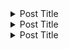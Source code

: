 <details>
    <summary>Post Title</summary>
    Marked lets you convert Markdown into HTML. Markdown is a simple text format whose goal is to be very easy to read and write, even when not converted to HTML. This demo page will let you type anything you like and see how it gets converted. Live. No more waiting around.
</details>

<details>
    <summary>Post Title</summary>
    Marked lets you convert Markdown into HTML. Markdown is a simple text format whose goal is to be very easy to read and write, even when not converted to HTML. This demo page will let you type anything you like and see how it gets converted. Live. No more waiting around.
</details>

<details>
    <summary>Post Title</summary>
    Marked lets you convert Markdown into HTML. Markdown is a simple text format whose goal is to be very easy to read and write, even when not converted to HTML. This demo page will let you type anything you like and see how it gets converted. Live. No more waiting around.
</details>